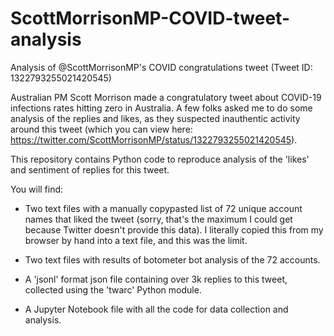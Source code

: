 # ScottMorrisonMP-COVID-tweet-analysis
Analysis of @ScottMorrisonMP's COVID congratulations tweet (Tweet ID: 1322793255021420545)

Australian PM Scott Morrison made a congratulatory tweet about COVID-19 infections rates hitting zero in Australia. A few folks asked me to do some analysis of the replies and likes, as they suspected inauthentic activity around this tweet (which you can view here: https://twitter.com/ScottMorrisonMP/status/1322793255021420545).

This repository contains Python code to reproduce analysis of the 'likes' and sentiment of replies for this tweet.

You will find:

- Two text files with a manually copypasted list of 72 unique account names that liked the tweet (sorry, that's the maximum I could get because Twitter doesn't provide this data). I literally copied this from my browser by hand into a text file, and this was the limit. 

- Two text files with results of botometer bot analysis of the 72 accounts.

- A 'jsonl' format json file containing over 3k replies to this tweet, collected using the 'twarc' Python module.

- A Jupyter Notebook file with all the code for data collection and analysis.

